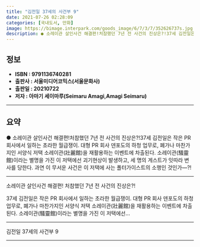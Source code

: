 ```yaml
---
title: "김전일 37세의 사건부 9"
date: 2021-07-26 02:28:09
categories: [국내도서, 만화]
image: https://bimage.interpark.com/goods_image/6/7/3/7/352626737s.jpg
description: ● 소레이관 살인사건 해결편!처참했던 7년 전 사건의 진상은?!37세 김전일은 작은 PR 회사에서 일하는 초라한 월급쟁이. 대형 PR 회사 덴포도의 하청 업무로, 폐가나 마찬가지인 서양식 저택 소레이관(壯麗館)을 재활용하는 이벤트에 차출된다. 소레이관(騷靈館)이라는 별명을 가진 이 저
---
```


## **정보**

- **ISBN : 9791136740281**
- **출판사 : 서울미디어코믹스(서울문화사)**
- **출판일 : 20210722**
- **저자 : 아마기 세이마루(Seimaru Amagi,Amagi Seimaru)**

------



## **요약**

●  소레이관 살인사건 해결편!처참했던 7년 전 사건의 진상은?!37세 김전일은 작은 PR 회사에서 일하는 초라한 월급쟁이. 대형 PR 회사 덴포도의 하청 업무로, 폐가나 마찬가지인 서양식 저택 소레이관(壯麗館)을 재활용하는 이벤트에 차출된다. 소레이관(騷靈館)이라는 별명을 가진 이 저택에선 괴기현상이 발생하고, 세 명의 게스트가 잇따라 변사를 당한다. 과연 이 무서운 사건은 이 저택에 사는 폴터가이스트의 소행인 것인가―?!

------

소레이관 살인사건 해결편!
처참했던 7년 전 사건의 진상은?!

37세 김전일은 작은 PR 회사에서 일하는 초라한 월급쟁이. 대형 PR 회사 덴포도의 하청 업무로, 폐가나 마찬가지인 서양식 저택 소레이관(壯麗館)을 재활용하는 이벤트에 차출된다. 소레이관(騷靈館)이라는 별명을 가진 이 저택에선... 

------


김전일 37세의 사건부 9 

------


